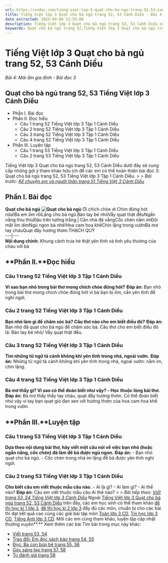 ```yaml
---
url: https://vndoc.com/tieng-viet-lop-3-quat-cho-ba-ngu-trang-52-53-canh-dieu-268541
title: Tiếng Việt lớp 3 Quạt cho bà ngủ trang 52, 53 Cánh Diều - Bài 4: Mái ấm gia đình - Bài đọc 3 - VnDoc.com
date_extracted: 2025-04-08 11:55:06
description: Tiếng Việt lớp 3 Quạt cho bà ngủ trang 52, 53 Cánh Diều sẽ giúp các em củng cố kiến thức Tiếng Việt 3 tập 1. Mời các em cùng tham khảo phần đọc: Quạt cho bà ngủ trang 52, 53 Tiếng Việt lớp 3 Tập 1 - Cánh diều.
keywords: Quạt cho bà ngủ trang 52,Tiếng Việt lớp 3 Quạt cho bà ngủ trang 52,soạn bài Quạt cho bà ngủ trang 52,Viết trang 51 Tiếng Việt lớp 3 cánh diều,Bài 4 Mái ấm gia đình,Bài 4 Mái ấm gia đình trang 52 cánh diều,bài tập tiếng việt lớp 3,tiếng việt lớp 3,tiếng việt lớp 3 tập 1,bài tập tiếng việt lớp 3 tập 1,tiếng việt 3 tập 1,tiếng việt lớp 3 cánh diều,tiếng việt 3 cánh diều,tiếng việt lớp 3 tập 1 cánh diều,tiếng việt lớp 3 cd,tiếng việt 3 cánh diều tập 1
---
```


# Tiếng Việt lớp 3 Quạt cho bà ngủ trang 52, 53 Cánh Diều
 _Bài 4: Mái ấm gia đình - Bài đọc 3_
## Quạt cho bà ngủ trang 52, 53 Tiếng Việt lớp 3 Cánh Diều
  * Phần I. Bài đọc
  * Phần II. Đọc hiểu
    * Câu 1 trang 52 Tiếng Việt lớp 3 Tập 1 Cánh Diều
    * Câu 2 trang 52 Tiếng Việt lớp 3 Tập 1 Cánh Diều
    * Câu 3 trang 52 Tiếng Việt lớp 3 Tập 1 Cánh Diều
    * Câu 4 trang 52 Tiếng Việt lớp 3 Tập 1 Cánh Diều
  * Phần III. Luyện tập
    * Câu 1 trang 53 Tiếng Việt lớp 3 Tập 1 Cánh Diều
    * Câu 2 trang 53 Tiếng Việt lớp 3 Tập 1 Cánh Diều

Tiếng Việt lớp 3 Quạt cho bà ngủ trang 52, 53 Cánh Diều dưới đây sẽ cung cấp những gợi ý tham khảo hữu ích để các em có thể hoàn thiện bài đọc 3: Quạt cho bà ngủ trang 52, 53 Tiếng Việt lớp 3 Tập 1 Cánh Diều.
_> > Bài trước: [Kể chuyện em và người thân trang 51 Tiếng Việt 3 Cánh Diều](<https://vndoc.com/ke-chuyen-em-va-nguoi-than-trang-51-tieng-viet-3-canh-dieu-268537>)_
## **Phần I. Bài đọc**
**Quạt cho bà ngủ**
**![Quạt cho bà ngủ](https://i.vdoc.vn/data/image/2022/06/20/tieng-viet-lop-3-quat-cho-ba-ngu-trang-52-53-canh-dieu-2.jpg)**
Ơi chích chòe ơi Chim đừng hót nữa\!Bà em ốm rồiLặng cho bà ngủ.Bàn tay bé nhỏVẫy quạt thật đềuNgấn nắng thiu thiuĐậu trên tường trắng.| Căn nhà đã vắngCốc chén nằm imĐôi mắt lim dimNgủ ngon bà nhé\!Hoa cam hoa khếChín lặng trong vườnBà mơ tay cháuQuạt đầy hương thơm.THẠCH QUỲ  
---|---  
**Nội dung chính:** Khung cảnh trưa hè thật yên tĩnh và tình yêu thương của cháu với bà
## **Phần II.****Đọc hiểu**
### **Câu 1 trang 52 Tiếng Việt lớp 3 Tập 1 Cánh Diều**
**Vì sao bạn nhỏ trong bài thơ mong chích chòe đừng hót?**
**Đáp án:**
Bạn nhỏ trong bài thơ mong chích chòe đừng hót vì bà bạn bị ốm, cần yên tĩnh để nghỉ ngơi.
### **Câu 2 trang 52 Tiếng Việt lớp 3 Tập 1 Cánh Diều**
**Bạn nhỏ làm gì để chăm sóc bà? Câu thơ nào cho em biết điều đó?**
**Đáp án:**
Bạn nhỏ đã quạt cho bà ngủ để chăm sóc bà. Câu thơ cho em biết điều đó là: Bàn tay bé nhỏ/ Vẫy quạt thật đều.
### **Câu 3 trang 52 Tiếng Việt lớp 3 Tập 1 Cánh Diều**
**Tìm những từ ngữ tả cảnh không khí yên tĩnh trong nhà, ngoài vườn.**
**Đáp án:**
Những từ ngữ tả cảnh không khí yên tĩnh trong nhà, ngoài vườn: nằm im, chín lặng.
### **Câu 4 trang 52 Tiếng Việt lớp 3 Tập 1 Cánh Diều**
**Bà mơ thấy gì? Vì sao có thể đoán biết như vậy?**
**\- Học thuộc lòng bài thơ.**
**Đáp án:**
Bà mơ thấy thấy tay cháu, quạt đầy hương thơm. Có thể đoán biết như vậy vì tay bạn quạt gió đan xen với hương thơm của hoa cam hoa khế trong vườn.
## **Phần III.****Luyện tập**
### **Câu 1 trang 53 Tiếng Việt lớp 3 Tập 1 Cánh Diều**
**Dựa theo nội dung bài thơ, hãy viết một câu nói về việc bạn nhỏ \(hoặc ngấn nắng, cốc chén\) đã làm để bà được ngủ ngon.**
**Đáp án:**
\- Bạn nhỏ quạt cho bà ngủ.
\- Cốc chén trong nhà im lặng để bà được yên tĩnh nghỉ ngơi.
### **Câu 2 trang 53 Tiếng Việt lớp 3 Tập 1 Cánh Diều**
**Cho biết câu em viết thuộc mẫu câu nào.**
\- Ai là gì?
\- Ai làm gì?
\- Ai thế nào?
**Đáp án:**
Câu em viết thuộc mẫu câu Ai thế nào?
_> > Bài tiếp theo: [Viết trang 53, 54 Tiếng Việt lớp 3 Cánh Diều](<https://vndoc.com/viet-trang-53-54-tieng-viet-lop-3-canh-dieu-268547>)_
Ngoài [Tiếng Việt lớp 3 Quạt cho bà ngủ trang 52, 53 Cánh Diều](<https://vndoc.com/tieng-viet-lop-3-quat-cho-ba-ngu-trang-52-53-canh-dieu-268541>) trên đây, các em học sinh có thể tham khảo [đề thi học kì 1 lớp 3](<https://vndoc.com/de-thi-hoc-ki-1-lop3>), [đề thi học kì 2 lớp 3](<https://vndoc.com/de-thi-hoc-ki-2-lop3>) đầy đủ các môn, chuẩn bị cho các bài thi đạt kết quả cao cùng các giải bài tập môn [Toán lớp 3 CD](<https://vndoc.com/toan-lop-3-cd>), [Tin học lớp 3 CD](<https://vndoc.com/tin-hoc-lop-3-cd>), [Tiếng Anh lớp 3 CD](<https://vndoc.com/tieng-anh-lop-3-cd>). Mời các em cùng tham khảo, luyện tập cập nhật thường xuyên**.**
Xem thêm các bài Tìm bài trong mục này khác:
  * [Viết trang 53, 54](</viet-trang-53-54-tieng-viet-lop-3-canh-dieu-268547>)
  * [Trao đổi: Em đọc sách báo trang 54, 55](</tieng-viet-lop-3-em-doc-sach-bao-trang-54-55-canh-dieu-268553>)
  * [Đọc: Ba con búp bê trang 55, 56](</tieng-viet-lop-3-ba-con-bup-be-trang-55-56-canh-dieu-268555>)
  * [Góc sáng tạo trang 57, 58](</goc-sang-tao-trang-57-58-tieng-viet-lop-3-canh-dieu-268557>)
  * [Tự đánh giá trang 58](</tu-danh-gia-trang-58-tieng-viet-lop-3-canh-dieu-268559>)

